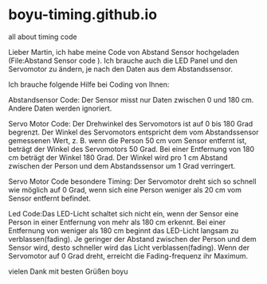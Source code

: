 # boyu-timing.github.io
all about timing code

Lieber Martin,
ich habe meine Code von Abstand Sensor hochgeladen (File:Abstand Sensor code ). 
Ich brauche auch die LED Panel und den Servomotor zu ändern, je nach den Daten aus dem Abstandssensor.

Ich brauche folgende Hilfe bei Coding von Ihnen:

Abstandsensor Code: Der Sensor misst nur Daten zwischen 0 und 180 cm. Andere Daten werden ignoriert.

Servo Motor Code: Der Drehwinkel des Servomotors ist auf 0 bis 180 Grad begrenzt. Der Winkel des Servomotors entspricht dem vom Abstandssensor gemessenen Wert, z. B. wenn die Person 50 cm vom Sensor entfernt ist, beträgt der Winkel des Servomotors 50 Grad. Bei einer Entfernung von 180 cm beträgt der Winkel 180 Grad. Der Winkel wird pro 1 cm Abstand zwischen der Person und dem Abstandssensor um 1 Grad verringert. 

Servo Motor Code besondere Timing: Der Servomotor dreht sich so schnell wie möglich auf 0 Grad, wenn sich eine Person weniger als 20 cm vom Sensor entfernt befindet.

Led Code:Das LED-Licht schaltet sich nicht ein, wenn der Sensor eine Person in einer Entfernung von mehr als 180 cm erkennt. Bei einer Entfernung von weniger als 180 cm beginnt das LED-Licht langsam zu verblassen(fading). Je geringer der Abstand zwischen der Person und dem Sensor wird, desto schneller wird das Licht verblassen(fading). Wenn der Servomotor auf 0 Grad dreht, erreicht die Fading-frequenz ihr Maximum.

vielen Dank
mit besten Grüßen
boyu

